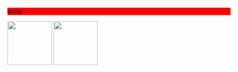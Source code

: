 
<div >
  <p style="background-color: red">teste</p>
  <img  style="height: 100px" src="https://github-readme-stats.vercel.app/api/top-langs/?username=grodrigues-dev&layout=compact">
  <img  style="height: 100px"  src="https://github-readme-stats.vercel.app/api?username=grodrigues-dev">
</div>
<!--
**grodrigues-dev/grodrigues-dev** is a ✨ _special_ ✨ repository because its `README.md` (this file) appears on your GitHub profile.

Here are some ideas to get you started:

- 🔭 I’m currently working on ...
- 🌱 I’m currently learning ...
- 👯 I’m looking to collaborate on ...
- 🤔 I’m looking for help with ...
- 💬 Ask me about ...
- 📫 How to reach me: ...
- 😄 Pronouns: ...
- ⚡ Fun fact: ...
-->
